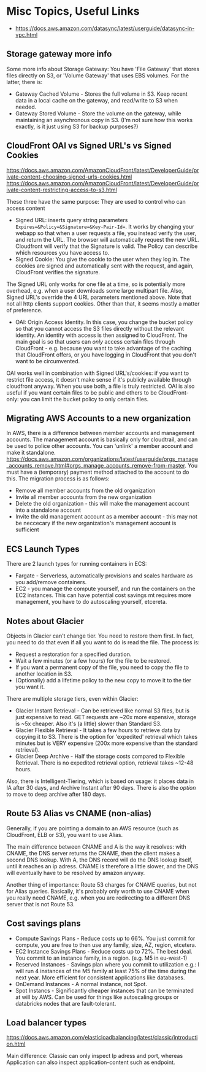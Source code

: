 # Misc Topics, Useful Links

- https://docs.aws.amazon.com/datasync/latest/userguide/datasync-in-vpc.html

## Storage gateway more info

Some more info about Storage Gateway: You have 'File Gateway' that stores files directly on S3, or 'Volume Gateway' that uses EBS volumes. For the latter, there is:
  - Gateway Cached Volume - Stores the full volume in S3. Keep recent data in a local cache on the gateway, and read/write to S3 when needed.
  - Gateway Stored Volume - Store the volume on the gateway, while maintaining an asynchronous copy in S3. (I'm not sure how this works exactly, is it just using S3 for backup purposes?)

##  CloudFront OAI vs Signed URL's vs Signed Cookies

<https://docs.aws.amazon.com/AmazonCloudFront/latest/DeveloperGuide/private-content-choosing-signed-urls-cookies.html>
<https://docs.aws.amazon.com/AmazonCloudFront/latest/DeveloperGuide/private-content-restricting-access-to-s3.html>

These three have the same purpose: They are used to control who can access content

- Signed URL: inserts query string parameters `Expires=&Policy=&Signature=&Key-Pair-Id=`. It works by changing your webapp so that when a user requests a file, you instead verify the user, and return the URL. The browser will automatically request the new URL. Cloudfront will verify that the Signature is valid. The Policy can describe which resources you have access to.
- Signed Cookie: You give the cookie to the user when they log in. The cookies are signed and automatically sent with the request, and again, CloudFront verifies the signature.

The Signed URL only works for one file at a time, so is potentially more overhead, e.g. when a user downloads some large multipart file. Also, Signed URL's override the 4 URL parameters mentioned above. Note that not all http clients support cookies. Other than that, it seems mostly a matter of preference.

- OAI: Origin Access Identity. In this case, you change the bucket policy so that you cannot access the S3 files directly without the relevant identity. An identity with access is then assigned to CloudFront. The main goal is so that users can *only* access certain files through CloudFront - e.g. because you want to take advantage of the caching that CloudFront offers, or you have logging in CloudFront that you don't want to be circumvented.

OAI works well in combination with Signed URL's/cookies: if you want to restrict file access, it doesn't make sense if it's publicly available through cloudfront anyway. When you use both, a file is truly restricted. OAI is also useful if you want certain files to be public and others to be CloudFront-only: you can limit the bucket policy to only certain files.

## Migrating AWS Accounts to a new organization

In AWS, there is a difference between member accounts and management accounts. The management account is basically only for cloudtrail, and can be used to police other accounts. You can 'unlink' a member account and make it standalone. <https://docs.aws.amazon.com/organizations/latest/userguide/orgs_manage_accounts_remove.html#orgs_manage_accounts_remove-from-master>. You must have a (temporary) payment method attached to the account to do this. The migration process is as follows:

- Remove all member accounts from the old organization
- Invite all member accounts from the new organization
- Delete the old organization - this will make the management account into a standalone account
- Invite the old management account as a member account - this may not be neccecary if the new organization's management account is sufficient

## ECS Launch Types

There are 2 launch types for running containers in ECS:

- Fargate - Serverless, automatically provisions and scales hardware as you add/remove containers.
- EC2 - you manage the compute yourself, and run the containers on the EC2 instances. This can have potential cost savings mt requires more management, you have to do autoscaling yourself, etcereta.

## Notes about Glacier

Objects in Glacier can't change tier. You need to restore them first. In fact, you need to do that even if all you want to do is read the file. The process is:
- Request a restoration for a specified duration.
- Wait a few minutes (or a few hours) for the file to be restored.
- If you want a permanent copy of the file, you need to copy the file to another location in S3.
- (Optionally) add a lifetime policy to the new copy to move it to the tier you want it.

There are multiple storage tiers, even within Glacier:

- Glacier Instant Retrieval - Can be retrieved like normal S3 files, but is just expensive to read. GET requests are ~20x more expensive, storage is ~5x cheaper. Also it's (a little) slower than Standard S3.
- Glacier Flexible Retrieval - It takes a few hours to retrieve data by copying it to S3. There is the option for 'expedited' retrieval which takes minutes but is VERY expensive (200x more expensive than the standard retrieval).
- Glacier Deep Archive - Half the storage costs compared to Flexible Retrieval. There is no expedited retrieval option, retrieval takes ~12-48 hours.

Also, there is Intelligent-Tiering, which is based on usage: it places data in IA after 30 days, and Archive Instant after 90 days. There is also the *option* to move to deep archive after 180 days.

## Route 53 Alias vs CNAME (non-alias)

Generally, if you are pointing a domain to an AWS resource (such as CloudFront, ELB or S3), you want to use Alias.

The main difference between CNAME and A is the way it resolves: with CNAME, the DNS server returns the CNAME, then the client makes a second DNS lookup. With A, the DNS record will do the DNS lookup itself, until it reaches an ip adress. CNAME is therefore a little slower, and the DNS will eventually have to be resolved by amazon anyway.

Another thing of importance: Route 53 charges for CNAME queries, but not for Alias queries. Basically, it's probably only worth to use CNAME when you really need CNAME, e.g. when you are redirecting to a different DNS server that is not Route 53.

## Cost savings plans

- Compute Savings Plans - Reduce costs up to 66%. You just commit for compute, you are free to then use any family, size, AZ, region, etcetera.
- EC2 Instance Savings Plans - Reduce costs up to 72%. The best deal. You commit to an instance family, in a region. (e.g. M5 in eu-west-1)
- Reserved Instances - Savings plan where you commit to utilization e.g.: I will run 4 instances of the M5 family at least 75% of the time during the next year. More efficient for consistent applications like databases.
- OnDemand Instances - A normal instance, not Spot.
- Spot Instancs - Significantly cheaper instances that can be terminated at will by AWS. Can be used for things like autoscaling groups or databricks nodes that are fault-tolerant.

## Load balancer types

<https://docs.aws.amazon.com/elasticloadbalancing/latest/classic/introduction.html>

Main difference: Classic can only inspect Ip adress and port, whereas Application can also inspect application-content such as endpoint.